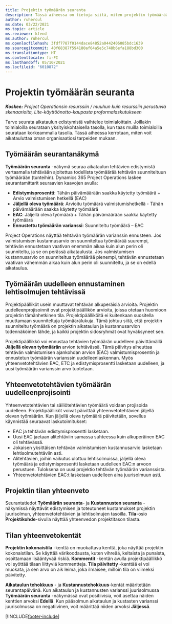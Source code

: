 ```yaml
---
title: Projektin työmäärän seuranta
description: Tässä aiheessa on tietoja siitä, miten projektin työmäärää ja työn edistymistä voidaan seurata.
author: ruhercul
ms.date: 03/22/2021
ms.topic: article
ms.reviewer: kfend
ms.author: ruhercul
ms.openlocfilehash: 3fdf7787f0144dace84852a0442406085bdc1639
ms.sourcegitcommit: 40f68387f594180af64a5e5c748b6efa188bd300
ms.translationtype: HT
ms.contentlocale: fi-FI
ms.lasthandoff: 05/10/2021
ms.locfileid: "6010872"
---
```

# <a name="project-effort-tracking"></a>Projektin työmäärän seuranta

_**Koskee:** Project Operationsin resurssiin / muuhun kuin resurssiin perustuvia skenaarioita, Lite-käyttöönotto-kaupasta proformalaskutukseen_

Tarve seurata aikataulun edistymistä vaihtelee toimialoittain. Joillakin toimialoilla seurataan yksityiskohtaisella tasolla, kun taas muilla toimialoilla seurataan korkeammalla tasolla. Tässä aiheessa kerrotaan, miten voit aikatauluttaa oman organisaatiosi tarpeiden mukaan.

## <a name="effort-tracking-view"></a>Työmäärän seurantanäkymä

**Työmäärän seuranta**  -näkymä seuraa aikataulun tehtävien edistymistä vertaamalla tehtävään ajoitettua todellista työmäärää tehtävän suunniteltuun työmäärään (tunteihin). Dynamics 365 Project Operations laskee seurantamittarit seuraavien kaavojen avulla:

- **Edistymisprosentti**: Tähän päivämäärään saakka käytetty työmäärä ÷ Arvio valmistumisen hetkellä (EAC) 
- **Jäljellä oleva työmäärä**: Arvioitu työmäärä valmistumishetkellä - Tähän päivämäärään saakka käytetty työmäärä 
- **EAC**: Jäljellä oleva työmäärä + Tähän päivämäärään saakka käytetty työmäärä 
- **Ennustettu työmäärän varianssi**: Suunniteltu työmäärä – EAC

Project Operations näyttää tehtävän työmäärän varianssin ennusteen. Jos valmistumisen kustannusarvio on suunniteltua työmäärää suurempi, tehtävän ennustetaan vaativan enemmän aikaa kuin alun perin oli suunniteltu, ja se on perässä aikataulusta. Jos valmistumisen kustannusarvio on suunniteltua työmäärää pienempi, tehtävän ennustetaan vaativan vähemmän aikaa kuin alun perin oli suunniteltu, ja se on edellä aikataulua.

## <a name="reprojecting-effort-on-leaf-node-tasks"></a>Työmäärän uudelleen ennustaminen lehtisolmujen tehtävissä

Projektipäälliköt usein muuttavat tehtävän alkuperäisiä arvioita. Projektin uudelleenprojisoinnit ovat projektipäällikön arvioita, joissa otetaan huomioon projektin tämänhetkinen tila. Projektipäälliköitä ei kuitenkaan suositella muuttamaan suunniteltuja työmäärälukuja. Tämä johtuu siitä, että projektin suunniteltu työmäärä on projektin aikataulun ja kustannusarvion todennäköinen lähde, ja kaikki projektin sidosryhmät ovat hyväksyneet sen.

Projektipäällikkö voi ennustaa tehtävien työmäärän uudelleen päivittämällä **Jäljellä olevan työmäärän** arvion tehtävässä. Tämä päivitys aiheuttaa tehtävän valmistumisen ajankohdan arvion (EAC) valmistumisprosentin ja ennustetun työmäärän varianssin uudelleenlaskennan. Myös yhteenvetotehtävien EAC, ETC ja edistymisprosentti lasketaan uudelleen, ja uusi työmäärän varianssin arvo tuotetaan.

## <a name="reprojection-of-effort-on-summary-tasks"></a>Yhteenvetotehtävien työmäärän uudelleenprojisointi

Yhteenvetotehtävien tai säiliötehtävien työmäärä voidaan projisoida uudelleen. Projektipäälliköt voivat päivittää yhteenvetotehtävien jäljellä olevan työmäärän. Kun jäljellä oleva työmäärä päivitetään, sovellus käynnistää seuraavat laskutoimitukset:

- EAC ja tehtävän edistymisprosentti lasketaan.
- Uusi EAC jaetaan alitehtäviin samassa suhteessa kuin alkuperäinen EAC oli tehtävässä.
- Jokaisen yksittäisen tehtävän valmistumisen kustannusarvio lasketaan lehtisolmutehtäviin asti. 
- Alitehtävien, joihin vaikutus ulottuu lehtisolmuissa, jäljellä oleva työmäärä ja edistymisprosentti lasketaan uudelleen EAC:n arvoon perustuen. Tuloksena on uusi projektio tehtävän työmäärän varianssista. 
- Yhteenvetotehtävien EAC:t lasketaan uudelleen aina juurisolmuun asti.


## <a name="project-status-summary"></a>Projektin tilan yhteenveto

Seurantatiedot **Työmäärän seuranta**- ja **Kustannusten seuranta** -näkymissä näyttävät edistymisen ja toteutuneet kustannukset projektin juurisolmun, yhteenvetotehtävien ja lehtisolmujen tasoilla. **Tila**-osio **Projektikohde**-sivulla näyttää yhteenvedon projektitason tilasta.

## <a name="status-summary-fields"></a>Tilan yhteenvetokentät

**Projektin kokonaistila** -kenttä on muokattava kenttä, joka näyttää projektin kokonaistilan. Se käyttää värikoodausta, kuten vihreää, keltaista ja punaista, osoittamaan lisääntyvää riskiä. **Kommentit** -kentän avulla projektipäällikkö voi syöttää tilaan liittyviä kommentteja. **Tila päivitetty** -kenttää ei voi muokata, ja sen arvo on aik leima, joka ilmaisee, milloin tila on viimeksi päivitetty.

**Aikataulun tehokkuus** - ja **Kustannustehokkuus**-kentät määritetään seurantapäivänä. Kun aikataulun ja kustannusten varianssi juurisolmussa **Työmäärän seuranta** -näkymässä ovat positiivisia, voit asettaa näiden kenttien arvoksi **Edellä**. Kun pääsolmun aikataulun ja kustasten varianssi juurisolmussa on negatiivinen, voit määrittää niiden arvoksi **Jäljessä**.


[!INCLUDE[footer-include](../includes/footer-banner.md)]
